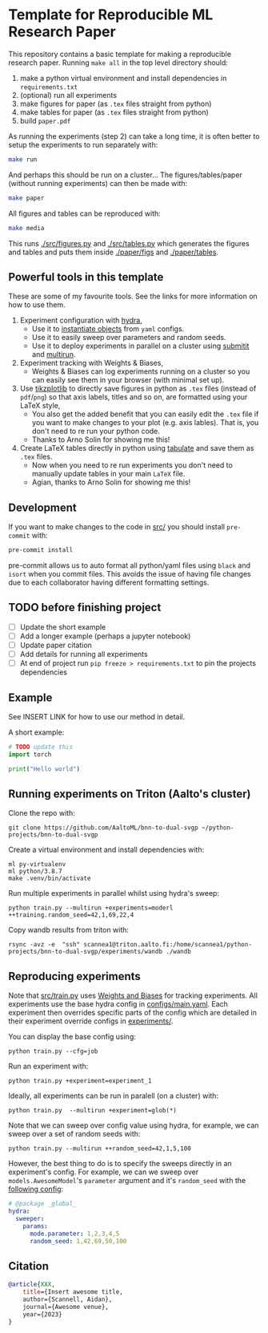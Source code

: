 # Template for Reproducible ML Research Paper
This repository contains a basic template for making a reproducible research paper.
Running `make all` in the top level directory should:
1. make a python virtual environment and install dependencies in `requirements.txt`
2. (optional) run all experiments
3. make figures for paper (as `.tex` files straight from python)
4. make tables for paper (as `.tex` files straight from python)
4. build `paper.pdf`

As running the experiments (step 2) can take a long time, it is often better to setup the experiments to run separately with:
```sh
make run
```
And perhaps this should be run on a cluster...
The figures/tables/paper (without running experiments) can then be made with:
```sh
make paper
```
All figures and tables can be reproduced with:
```sh
make media
```
This runs [./src/figures.py](./src/figures.py) and [./src/tables.py](./src/tables.py) which generates the figures and tables and puts them inside 
[./paper/figs](./paper/fig) and [./paper/tables](./paper/tables).

## Powerful tools in this template
These are some of my favourite tools. See the links for more information on how to use them.
1. Experiment configuration with [hydra](https://hydra.cc/),
    - Use it to [instantiate objects](https://hydra.cc/docs/advanced/instantiate_objects/overview/) from `yaml` configs.
    - Use it to easily sweep over parameters and random seeds.
    - Use it to deploy experiments in parallel on a cluster using [submitit](https://hydra.cc/docs/plugins/submitit_launcher/) and [multirun](https://hydra.cc/docs/intro/#multirun).
2. Experiment tracking with Weights & Biases,
    - Weights & Biases can log experiments running on a cluster so you can easily see them in your browser (with minimal set up).
3. Use [tikzplotlib](https://github.com/nschloe/tikzplotlib) to directly save figures in python as `.tex` files (instead of `pdf`/`png`) so that axis labels, titles and so on, are formatted using your LaTeX style,
    - You also get the added benefit that you can easily edit the `.tex` file if you want to make changes to your plot (e.g. axis lables).
    That is, you don't need to re run your python code.
    - Thanks to Arno Solin for showing me this!
4. Create LaTeX tables directly in python using [tabulate](https://github.com/astanin/python-tabulate) and save them as `.tex` files.
    - Now when you need to re run experiments you don't need to manually update tables in your main `LaTeX` file.
    - Agian, thanks to Arno Solin for showing me this!

## Development
If you want to make changes to the code in [src/](.src/) you should install `pre-commit` with:
```sh
pre-commit install
```
pre-commit allows us to auto format all python/yaml files using `black` and `isort` when you commit files.
This avoids the issue of having file changes due to each collaborator having different formatting  settings.


## TODO before finishing project
- [ ] Update the short example
- [ ] Add a longer example (perhaps a jupyter notebook)
- [ ] Update paper citation
- [ ] Add details for running all experiments
- [ ] At end of project run `pip freeze > requirements.txt` to pin the projects dependencies

## Example
See INSERT LINK for how to use our method in detail.

A short example:
```python
# TODO update this
import torch

print("Hello world")
```

## Running experiments on Triton (Aalto's cluster)
Clone the repo with:
``` shell
git clone https://github.com/AaltoML/bnn-to-dual-svgp ~/python-projects/bnn-to-dual-svgp
```
Create a virtual environment and install dependencies with:
``` shell
ml py-virtualenv
ml python/3.8.7
make .venv/bin/activate
```
Run multiple experiments in parallel whilst using hydra's sweep:
``` shell
python train.py --multirun +experiments=moderl ++training.random_seed=42,1,69,22,4
```
Copy wandb results from triton with:
``` shell
rsync -avz -e  "ssh" scannea1@triton.aalto.fi:/home/scannea1/python-projects/bnn-to-dual-svgp/experiments/wandb ./wandb
```

## Reproducing experiments
Note that [src/train.py](src/train.py) uses [Weights and Biases](https://wandb.ai/site) for tracking experiments.
All experiments use the base hydra config in [configs/main.yaml](configs/main.yaml).
Each experiment then overrides specific parts of the config which are detailed in their experiment override configs in [experiments/](configs/experiment/).

You can display the base config using:
``` shell
python train.py --cfg=job
```
Run an experiment with:
``` shell
python train.py +experiment=experiment_1
```
Ideally, all experiments can be run in paralell (on a cluster) with:
``` shell
python train.py  --multirun +experiment=glob(*)
```
Note that we can sweep over config value using hydra, for example, we can sweep over a set of random seeds with:
``` shell
python train.py --multirun ++random_seed=42,1,5,100
```
However, the best thing to do is to specify the sweeps directly in an experiment's config.
For example, we can we sweep over `models.AwesomeModel`'s `parameter` argument and it's `random_seed` with the [following config](./configs/experiment/sweep_over_models_parameter_and_seed.yaml):
``` yaml
# @package _global_
hydra:
  sweeper:
    params:
      mode.parameter: 1,2,3,4,5
      random_seed: 1,42,69,50,100
```


## Citation
```bibtex
@article{XXX,
    title={Insert awesome title,
    author={Scannell, Aidan},
    journal={Awesome venue},
    year={2023}
}
```
